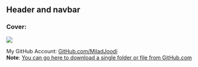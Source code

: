 ## Header and navbar


### Cover:
![](https://s28.picofile.com/file/8466224276/Login_Page.gif)

My GitHub Account: [GitHub.com/MiladJoodi](https://github.com/miladjoodi)  
**Note**: [You can go here to download a single folder or file from GitHub.com](https://minhaskamal.github.io/DownGit/#/home)
